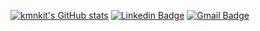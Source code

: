 [![kmnkit's GitHub stats](https://github-readme-stats.vercel.app/api?username=kmnkit)](https://github.com/kmnkit/github-readme-stats)
[![Linkedin Badge](https://img.shields.io/badge/-LinkedIn-blue?style=flat-square&logo=Linkedin&logoColor=white&link=https://www.linkedin.com/in/seong-yun-byeon-8183a8113/)](https://www.linkedin.com/in/sungwoong-kang-0588341ba/)
[![Gmail Badge](https://img.shields.io/badge/Gmail-d14836?style=flat-square&logo=Gmail&logoColor=white&link=mailto:snugyun01@gmail.com)](mailto:k900327s@gmail.com)